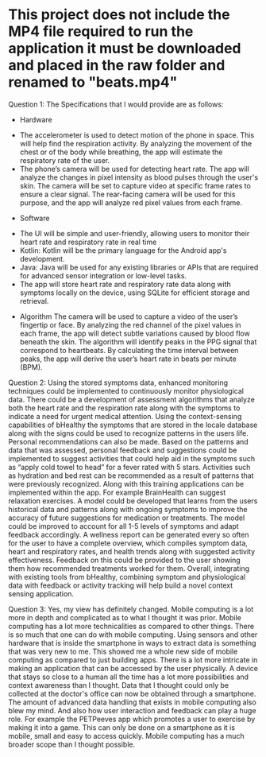 # This project does not include the MP4 file required to run the application it must be downloaded and placed in the raw folder and renamed to "beats.mp4"

Question 1:
The Specifications that I would provide are as follows:
- Hardware
* The accelerometer is used to detect motion of the phone in space. This will help find the respiration activity. By analyzing the movement of the chest or of the body while breathing, the app will estimate the respiratory rate of the user. 
* The phone’s camera will be used for detecting heart rate. The app will analyze the changes in pixel intensity as blood pulses through the user's skin. The camera will be set to capture video at specific frame rates to ensure a clear signal. The rear-facing camera will be used for this purpose, and the app will analyze red pixel values from each frame.
- Software
* The UI will be simple and user-friendly, allowing users to monitor their heart rate and respiratory rate in real time
* Kotlin: Kotlin will be the primary language for the Android app's development. 
* Java: Java will be used for any existing libraries or APIs that are required for advanced sensor integration or low-level tasks. 
* The app will store heart rate and respiratory rate data along with symptoms locally on the device, using SQLite for efficient storage and retrieval.
- Algorithm
The camera will be used to capture a video of the user’s fingertip or face. By analyzing the red channel of the pixel values in each frame, the app will detect subtle variations caused by blood flow beneath the skin.
The algorithm will identify peaks in the PPG signal that correspond to heartbeats. By calculating the time interval between peaks, the app will derive the user’s heart rate in beats per minute (BPM).


Question 2: 
Using the stored symptoms data, enhanced monitoring techniques could be implemented to continuously monitor physiological data. There could be a development of assessment algorithms that analyze both the heart rate and the respiration rate along with the symptoms to indicate a need for urgent medical attention. Using the context-sensing capabilities of bHealthy the symptoms that are stored in the locale database along with the signs could be used to recognize patterns in the users life. Personal recommendations can also be made. Based on the patterns and data that was assessed, personal feedback and suggestions could be implemented to suggest activities that could help aid in the symptoms such as “apply cold towel to head” for a fever rated with 5 stars. Activities such as hydration and bed rest can be recommended as a result of patterns that were previously recognized. Along with this training applications can be implemented within the app. For example BrainHealth can suggest relaxation exercises. A model could be developed that learns from the users historical data and patterns along with ongoing symptoms to improve the accuracy of future suggestions for medication or treatments. The model could be improved to account for all 1-5 levels of symptoms and adapt feedback accordingly. A wellness report can be generated every so often for the user to have a complete overview, which compiles symptom data, heart and respiratory rates, and health trends along with suggested activity effectiveness. Feedback on this could be provided to the user showing them how recommended treatments worked for them. Overall, integrating with existing tools from bHealthy, combining symptom and physiological data with feedback or activity tracking will help build a novel context sensing application.

Question 3: 
Yes, my view has definitely changed. Mobile computing is a lot more in depth and complicated as to what I thought it was prior. Mobile computing has a lot more technicalities as compared to other things. There is so much that one can do with mobile computing. Using sensors and other hardware that is inside the smartphone in ways to extract data is something that was very new to me. This showed me a whole new side of mobile computing as compared to just building apps. There is a lot more intricate in making an application that can be accessed by the user physically. A device that stays so close to a human all the time has a lot more possibilities and context awareness than I thought. Data that I thought could only be collected at the doctor's office can now be obtained through a smartphone. The amount of advanced data handling that exists in mobile computing also blew my mind. And also how user interaction and feedback can play a huge role. For example the PETPeeves app which promotes a user to exercise by making it into a game. This can only be done on a smartphone as it is mobile, small and easy to access quickly. Mobile computing has a much broader scope than I thought possible.
